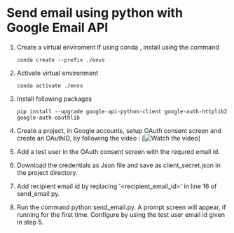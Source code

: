 # Send email using python with Google Email API

1. Create a virtual enviroment
    If using conda , install using the command 
    
    ```
    conda create --prefix ./envs
    ```

2. Activate virtual environment
    ```
    conda activate ./envs
    ```

3. Install following packages
    ```
    pip install --upgrade google-api-python-client google-auth-httplib2 google-auth-oauthlib
    ```

4. Create a project, in Google accounts, setup OAuth consent screen and create an OAuthID, by following the video : 
    [![Watch the video](https://youtu.be/6bzzpda63H0)]
5. Add a test user in the OAuth consent screen with the requred email id.
6. Download the credentials as Json file and save as client_secret.json in the project directory.
7. Add recipient email id by replacing '<recipient_email_id>' in line 16 of send_email.py.
8. Run the command python send_email.py. A prompt screen will appear, if running for the first time. Configure by using the test user email id given in step 5.
